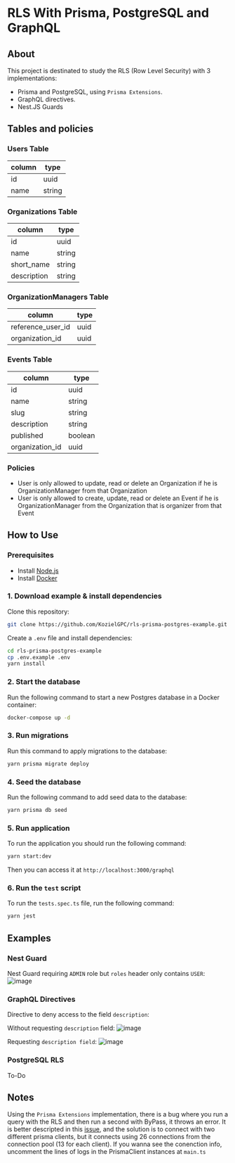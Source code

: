 # RLS With Prisma, PostgreSQL and GraphQL

## About

This project is destinated to study the RLS (Row Level Security) with 3 implementations:
- Prisma and PostgreSQL, using `Prisma Extensions`.
- GraphQL directives.
- Nest.JS Guards

## Tables and policies

### Users Table

| column | type   |
| ------ | ------ |
| id     | uuid   |
| name   | string |

### Organizations Table

| column      | type   |
| ----------- | ------ |
| id          | uuid   |
| name        | string |
| short_name  | string |
| description | string |

### OrganizationManagers Table

| column            | type |
| ----------------- | ---- |
| reference_user_id | uuid |
| organization_id   | uuid |

### Events Table

| column          | type    |
| --------------- | ------- |
| id              | uuid    |
| name            | string  |
| slug            | string  |
| description     | string  |
| published       | boolean |
| organization_id | uuid    |

### Policies

- User is only allowed to update, read or delete an Organization if he is OrganizationManager from that Organization
- User is only allowed to create, update, read or delete an Event if he is OrganizationManager from the Organization that is organizer from that Event

## How to Use

### Prerequisites

- Install [Node.js](https://nodejs.org/en/download/)
- Install [Docker](https://docs.docker.com/get-docker/)

### 1. Download example & install dependencies

Clone this repository:

```sh
git clone https://github.com/KozielGPC/rls-prisma-postgres-example.git
```

Create a `.env` file and install dependencies:

```sh
cd rls-prisma-postgres-example
cp .env.example .env
yarn install
```

### 2. Start the database

Run the following command to start a new Postgres database in a Docker container:

```sh
docker-compose up -d
```

### 3. Run migrations

Run this command to apply migrations to the database:

```sh
yarn prisma migrate deploy
```

### 4. Seed the database

Run the following command to add seed data to the database:

```sh
yarn prisma db seed
```

### 5. Run application

To run the application you should run the following command:

```sh
yarn start:dev
```

Then you can access it at `http://localhost:3000/graphql`

### 6. Run the `test` script

To run the `tests.spec.ts` file, run the following command:

```sh
yarn jest
```

## Examples
### Nest Guard
Nest Guard requiring `ADMIN` role but `roles` header only contains `USER`:
![image](https://github.com/KozielGPC/rls-prisma-postgres-example/assets/37910437/58bae0ab-1087-484e-8d2e-a544ced5747e)

### GraphQL Directives
Directive to deny access to the field `description`:

Without requesting `description` field:
![image](https://github.com/KozielGPC/rls-prisma-postgres-example/assets/37910437/1e65092b-85ef-44cb-a978-bc6c66485726)

Requesting `description field`:
![image](https://github.com/KozielGPC/rls-prisma-postgres-example/assets/37910437/82ee248d-8643-4b29-8b74-a55a0581b9b2)

### PostgreSQL RLS
To-Do

## Notes
Using the `Prisma Extensions` implementation, there is a bug where you run a query with the RLS and then run a second with ByPass, it throws an error. It is better descripted in this [issue](https://github.com/prisma/prisma/issues/20407), and the solution is to connect with two different prisma clients, but it connects using 26 connections from the connection pool (13 for each client). If you wanna see the conenction info, uncomment the lines of logs in the PrismaClient instances at `main.ts`
